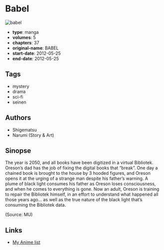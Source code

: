 # Babel

![babel](https://cdn.myanimelist.net/images/manga/1/226975.jpg)

-   **type**: manga
-   **volumes**: 5
-   **chapters**: 37
-   **original-name**: BABEL
-   **start-date**: 2012-05-25
-   **end-date**: 2012-05-25

## Tags

-   mystery
-   drama
-   sci-fi
-   seinen

## Authors

-   Shigematsu
-   Narumi (Story & Art)

## Sinopse

The year is 2050, and all books have been digitized in a virtual Bibliotek. Oreson’s dad has the job of fixing the digital books that “break”. One day a chained book is brought to the house by 3 hooded figures, and Oreson opens it at the urging of a strange man despite his father’s warning. A plume of black light consumes his father as Oreson loses consciousness, and when he comes to everything is gone. Now an adult, Oreson is training to repair the Bibliotek himself, in an effort to understand what happened all those years ago... as well as the true nature of the black light that’s consuming the Bibliotek data.

(Source: MU)

## Links

-   [My Anime list](https://myanimelist.net/manga/124410/Babel)
